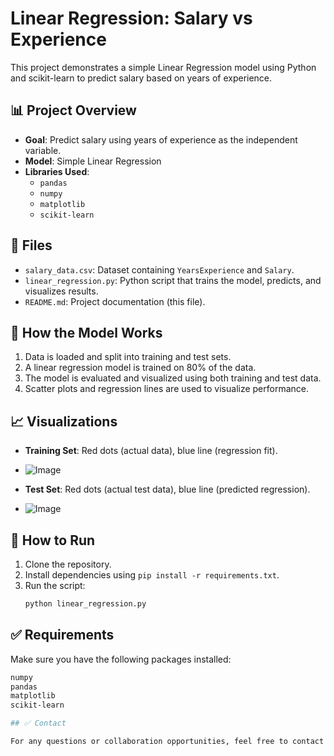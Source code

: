 # Linear Regression: Salary vs Experience

This project demonstrates a simple Linear Regression model using Python and scikit-learn to predict salary based on years of experience.

## 📊 Project Overview

- **Goal**: Predict salary using years of experience as the independent variable.
- **Model**: Simple Linear Regression
- **Libraries Used**:
  - `pandas`
  - `numpy`
  - `matplotlib`
  - `scikit-learn`

## 📁 Files

- `salary_data.csv`: Dataset containing `YearsExperience` and `Salary`.
- `linear_regression.py`: Python script that trains the model, predicts, and visualizes results.
- `README.md`: Project documentation (this file).

## 🧠 How the Model Works

1. Data is loaded and split into training and test sets.
2. A linear regression model is trained on 80% of the data.
3. The model is evaluated and visualized using both training and test data.
4. Scatter plots and regression lines are used to visualize performance.

## 📈 Visualizations

- **Training Set**: Red dots (actual data), blue line (regression fit).
- ![Image](https://github.com/user-attachments/assets/069f9d85-f316-4c34-b47a-590795ec119d)

- **Test Set**: Red dots (actual test data), blue line (predicted regression).
- ![Image](https://github.com/user-attachments/assets/acb3f9b8-2968-4348-a128-000800576848)

## 🔧 How to Run

1. Clone the repository.
2. Install dependencies using `pip install -r requirements.txt`.
3. Run the script:  
   ```bash
   python linear_regression.py

## ✅ Requirements

Make sure you have the following packages installed:

```bash
numpy
pandas
matplotlib
scikit-learn

## ✅ Contact

For any questions or collaboration opportunities, feel free to contact me via [mohsinrizvi.dgk@gmail.com].
